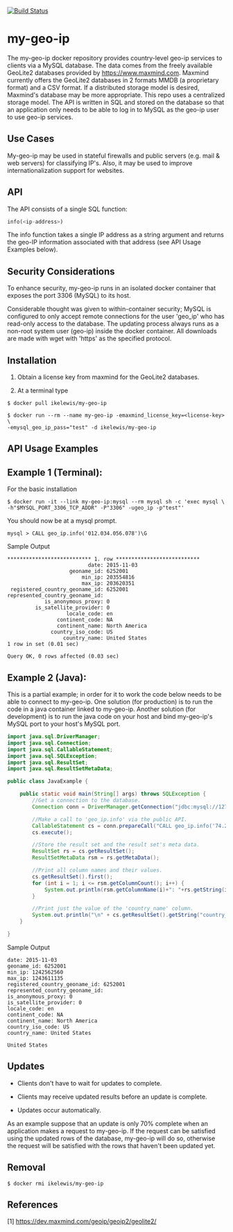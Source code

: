 [![Build Status](https://travis-ci.org/IkeLewis/my-geo-ip.svg?branch=master)](https://travis-ci.org/IkeLewis/my-geo-ip)

my-geo-ip
==========

The my-geo-ip docker repository provides country-level geo-ip services
to clients via a MySQL database. The data comes from the freely
available GeoLite2 databases provided by
https://www.maxmind.com. Maxmind currently offers the GeoLite2
databases in 2 formats MMDB (a proprietary format) and a CSV
format. If a distributed storage model is desired, Maxmind's database
may be more appropriate.  This repo uses a centralized storage
model. The API is written in SQL and stored on the database so that an
application only needs to be able to log in to MySQL as the geo-ip
user to use geo-ip services.

Use Cases
---------

My-geo-ip may be used in stateful firewalls and public servers
(e.g. mail & web servers) for classifying IP's.  Also, it may be used
to improve internationalization support for websites.

API
---

The API consists of a single SQL function:

```SQL
info(<ip-address>)
```

The info function takes a single IP address as a string argument and
returns the geo-IP information associated with that address (see API
Usage Examples below).

Security Considerations
-----------------------

To enhance security, my-geo-ip runs in an isolated docker container
that exposes the port 3306 (MySQL) to its host.

Considerable thought was given to within-container security; MySQL is
configured to only accept remote connections for the user 'geo_ip' who
has read-only access to the database.  The updating process always
runs as a non-root system user (geo-ip) inside the docker container.
All downloads are made with wget with 'https' as the specified
protocol.

Installation
------------

1) Obtain a license key from maxmind for the GeoLite2 databases.

2) At a terminal type

```
$ docker pull ikelewis/my-geo-ip

$ docker run --rm --name my-geo-ip -emaxmind_license_key=<license-key> \
-emysql_geo_ip_pass="test" -d ikelewis/my-geo-ip
```

API Usage Examples
------------------

## Example 1 (Terminal):

For the basic installation

```
$ docker run -it --link my-geo-ip:mysql --rm mysql sh -c 'exec mysql \
-h"$MYSQL_PORT_3306_TCP_ADDR" -P"3306" -ugeo_ip -p"test"'
```

You should now be at a mysql prompt.

```
mysql > CALL geo_ip.info('012.034.056.078')\G
```
Sample Output

```
*************************** 1. row ***************************
                          date: 2015-11-03
                    geoname_id: 6252001
                        min_ip: 203554816
                        max_ip: 203620351
 registered_country_geoname_id: 6252001
represented_country_geoname_id:
            is_anonymous_proxy: 0
         is_satellite_provider: 0
                   locale_code: en
                continent_code: NA
                continent_name: North America
              country_iso_code: US
                  country_name: United States
1 row in set (0.01 sec)

Query OK, 0 rows affected (0.03 sec)
```
## Example 2 (Java):

This is a partial example; in order for it to work the code below
needs to be able to connect to my-geo-ip. One solution (for
production) is to run the code in a java container linked to
my-geo-ip.  Another solution (for development) is to run the java code
on your host and bind my-geo-ip's MySQL port to your host's MySQL
port.

```java
import java.sql.DriverManager;
import java.sql.Connection;
import java.sql.CallableStatement;
import java.sql.SQLException;
import java.sql.ResultSet;
import java.sql.ResultSetMetaData;

public class JavaExample {

	public static void main(String[] args) throws SQLException {
		//Get a connection to the database.
		Connection conn = DriverManager.getConnection("jdbc:mysql://127.0.0.1:3306","geo-ip", "<pass>");

		//Make a call to 'geo_ip.info' via the public API.
		CallableStatement cs = conn.prepareCall("CALL geo_ip.info('74.26.183.54');");
		cs.execute();

		//Store the result set and the result set's meta data.
		ResultSet rs = cs.getResultSet();
		ResultSetMetaData rsm = rs.getMetaData();

		//Print all column names and their values.
		cs.getResultSet().first();
		for (int i = 1; i <= rsm.getColumnCount(); i++) {
			System.out.println(rsm.getColumnName(i)+": "+rs.getString(i));
		}

		//Print just the value of the 'country_name' column.
		System.out.println("\n" + cs.getResultSet().getString("country_name"));
	}

}
```
Sample Output

```
date: 2015-11-03
geoname_id: 6252001
min_ip: 1242562560
max_ip: 1243611135
registered_country_geoname_id: 6252001
represented_country_geoname_id:
is_anonymous_proxy: 0
is_satellite_provider: 0
locale_code: en
continent_code: NA
continent_name: North America
country_iso_code: US
country_name: United States

United States
```

Updates
-------

* Clients don't have to wait for updates to complete.

* Clients may receive updated results before an update is complete.

* Updates occur automatically.

As an example suppose that an update is only 70% complete when an
application makes a request to my-geo-ip.  If the request can be
satisfied using the updated rows of the database, my-geo-ip will do
so, otherwise the request will be satisfied with the rows that haven't
been updated yet.

Removal
-------

```
$ docker rmi ikelewis/my-geo-ip
```

References
----------

[1] https://dev.maxmind.com/geoip/geoip2/geolite2/